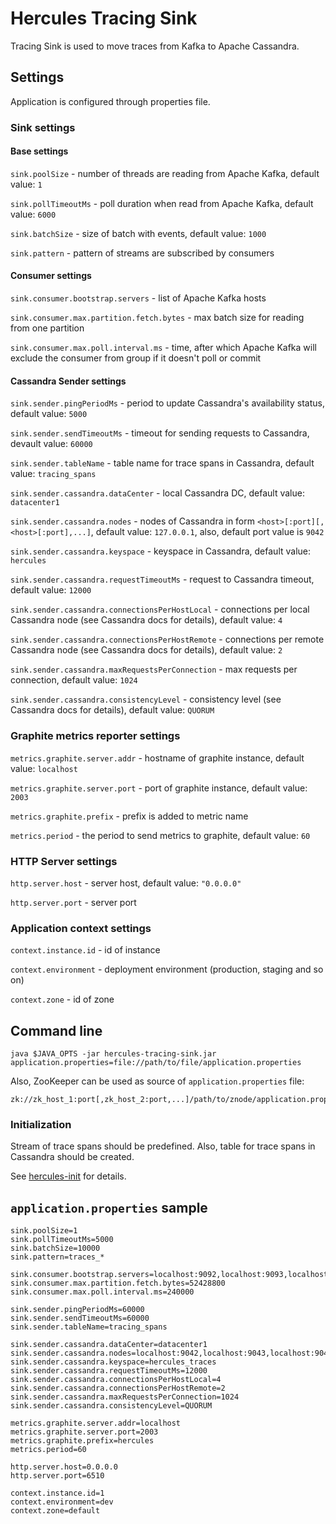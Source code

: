 # Hercules Tracing Sink
Tracing Sink is used to move traces from Kafka to Apache Cassandra.

## Settings
Application is configured through properties file.

### Sink settings
#### Base settings
`sink.poolSize` - number of threads are reading from Apache Kafka, default value: `1`

`sink.pollTimeoutMs` - poll duration when read from Apache Kafka, default value: `6000`

`sink.batchSize` - size of batch with events, default value: `1000`

`sink.pattern` - pattern of streams are subscribed by consumers 

#### Consumer settings
`sink.consumer.bootstrap.servers` - list of Apache Kafka hosts

`sink.consumer.max.partition.fetch.bytes` - max batch size for reading from one partition

`sink.consumer.max.poll.interval.ms` - time, after which Apache Kafka will exclude the consumer from group if it doesn't poll or commit

#### Cassandra Sender settings
`sink.sender.pingPeriodMs` - period to update Cassandra's availability status, default value: `5000`

`sink.sender.sendTimeoutMs` - timeout for sending requests to Cassandra, devault value: `60000`

`sink.sender.tableName` - table name for trace spans in Cassandra, default value: `tracing_spans`

`sink.sender.cassandra.dataCenter` - local Cassandra DC, default value: `datacenter1`

`sink.sender.cassandra.nodes` - nodes of Cassandra in form `<host>[:port][,<host>[:port],...]`, default value: `127.0.0.1`,
 also, default port value is `9042`

`sink.sender.cassandra.keyspace` - keyspace in Cassandra, default value: `hercules`

`sink.sender.cassandra.requestTimeoutMs` - request to Cassandra timeout, default value: `12000`

`sink.sender.cassandra.connectionsPerHostLocal` - connections per local Cassandra node (see Cassandra docs for details), default value: `4`

`sink.sender.cassandra.connectionsPerHostRemote` - connections per remote Cassandra node (see Cassandra docs for details), default value: `2`

`sink.sender.cassandra.maxRequestsPerConnection` - max requests per connection, default value: `1024`

`sink.sender.cassandra.consistencyLevel` - consistency level (see Cassandra docs for details), default value: `QUORUM`

### Graphite metrics reporter settings
`metrics.graphite.server.addr` - hostname of graphite instance, default value: `localhost`

`metrics.graphite.server.port` - port of graphite instance, default value: `2003`

`metrics.graphite.prefix` - prefix is added to metric name

`metrics.period` - the period to send metrics to graphite, default value: `60`

### HTTP Server settings
`http.server.host` - server host, default value: `"0.0.0.0"`

`http.server.port` - server port

### Application context settings
`context.instance.id` - id of instance

`context.environment` - deployment environment (production, staging and so on)

`context.zone` - id of zone

## Command line
`java $JAVA_OPTS -jar hercules-tracing-sink.jar application.properties=file://path/to/file/application.properties`

Also, ZooKeeper can be used as source of `application.properties` file:  
```
zk://zk_host_1:port[,zk_host_2:port,...]/path/to/znode/application.properties
```
### Initialization
Stream of trace spans should be predefined.
Also, table for trace spans in Cassandra should be created.

See [hercules-init](../hercules-init/README.md) for details.

## `application.properties` sample
```properties
sink.poolSize=1
sink.pollTimeoutMs=5000
sink.batchSize=10000
sink.pattern=traces_*

sink.consumer.bootstrap.servers=localhost:9092,localhost:9093,localhost:9094
sink.consumer.max.partition.fetch.bytes=52428800
sink.consumer.max.poll.interval.ms=240000

sink.sender.pingPeriodMs=60000
sink.sender.sendTimeoutMs=60000
sink.sender.tableName=tracing_spans

sink.sender.cassandra.dataCenter=datacenter1
sink.sender.cassandra.nodes=localhost:9042,localhost:9043,localhost:9044
sink.sender.cassandra.keyspace=hercules_traces
sink.sender.cassandra.requestTimeoutMs=12000
sink.sender.cassandra.connectionsPerHostLocal=4
sink.sender.cassandra.connectionsPerHostRemote=2
sink.sender.cassandra.maxRequestsPerConnection=1024
sink.sender.cassandra.consistencyLevel=QUORUM

metrics.graphite.server.addr=localhost
metrics.graphite.server.port=2003
metrics.graphite.prefix=hercules
metrics.period=60

http.server.host=0.0.0.0
http.server.port=6510

context.instance.id=1
context.environment=dev
context.zone=default
```